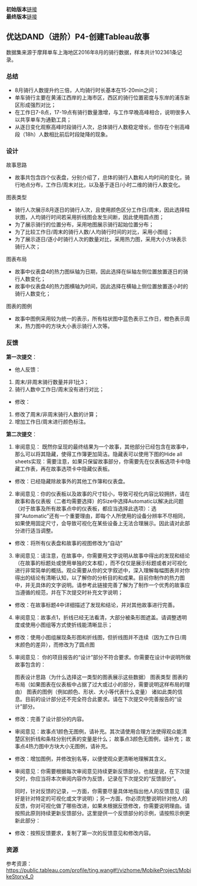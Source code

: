 
**初始版本**[链接](https://public.tableau.com/profile/evan5913#!/vizhome/mobike_shanghai_15559070799380/1 )   
**最终版本**[链接](https://public.tableau.com/profile/evan5913#!/vizhome/mobike_sh_final/sheet0?publish=yes)

## 优达DAND（进阶）P4-创建Tableau故事
数据集来源于摩拜单车上海地区2016年8月的骑行数据，样本共计102361条记录。

### 总结
- 8月骑行人数提升约三倍，人均骑行时长基本在15-20min之间；  
- 单车骑行主要在黄浦江西岸的上海市区，西区的骑行位置密度与东岸的浦东新区形成强烈对比；  
- 在工作日7-8点，17-19点有骑行数量激增，与工作早晚高峰相合，说明很多人以共享单车为通勤工具；
- 从逐日变化观察高峰时段骑行人次，总体骑行人数稳定增长，但存在个别高峰段（18h）人数相比前后时段陡降的现象。

### 设计
故事思路
- 故事共包含四个仪表盘，分别介绍了，总体的骑行人数和人均时间的变化，骑行地点分布，工作日/周末对比，以及基于逐日/小时二维的骑行人数变化。

图表类型  
- 骑行人次展示8月逐日的骑行人次，且使用颜色区分工作日/周末，因此选择柱状图，人均骑行时间若采用折线图会发生间断，因此使用圆点图；
- 为了展示骑行的位置分布，采用地图展示骑行起始位置分布；
- 为了比较工作日/周末的骑行人数/人均骑行时间的对比，采用小图组；
- 为了展示逐日/逐小时骑行人次的数量对比，采用热力图，采用大小方块表示骑行人次；

图表布局
- 故事中仪表盘4的热力图纵轴为日期，因此选择在纵轴左侧位置放置逐日的骑行人数变化；
- 故事中仪表盘4的热力图横轴为时间，因此选择在横轴上侧位置放置逐小时的骑行人数变化；

图表的图例
- 故事中图例采用较为统一的表示，所有柱状图中蓝色表示工作日，橙色表示周末，热力图中的方块大小表示骑行人次等。


### 反馈
**第一次提交**：  
- 他人反馈：  
 1. 周末/非周末骑行数量并非1比3；  
 2. 骑行人数中工作日/周末没有进行对比；  
- 修改：
 1. 修改了周末/非周末骑行人数的计算；
 2. 增加工作日/周末进行颜色标注。

**第二次提交**：  

1. 审阅意见： 既然你呈现的最终结果为一个故事，其他部分已经包含在故事中，那么可以将其隐藏，使得工作簿更加简洁。隐藏表可以使用下图的Hide all sheets实现：需要注意，如果只保留故事部分，你需要先在仪表板选项卡中隐藏工作表，再在故事选项卡中隐藏仪表板。

 - 修改：已经隐藏除故事外的其他工作簿和仪表盘。

2. 审阅意见：你的仪表板以及故事的尺寸较小，导致可视化内容比较拥挤，请在故事和各仪表板（二者均需要选择）的Size中选择Automatic以解决此问题（对于故事及所有故事点中的仪表板，都应当选择此选项）：选择“Automatic”还有一个重要理由，即每个人所使用的设备分辨率不尽相同，如果使用固定尺寸，会导致可视化在某些设备上无法合理展示。因此请对此部分进行适当调整。

 - 修改：将所有仪表盘和故事的视图修改为“自动”

3. 审阅意见：请注意，在故事中，你需要用文字说明从故事中得出的发现和结论（在故事的标题处或使用单独的文本框），而不仅仅是展示标题或者对可视化进行非常简单的概括。观众需要从你的文字叙述中，深入理解每幅图表并对你得出的结论有清晰认知，以了解你的分析目的和成果。目前你制作的热力图中，并无具体的文字说明。请参考此链接完善了解为了制作一个优秀的故事应当遵循的规范，并在下次提交时补充文字说明；

 - 修改：在故事标题4中详细描述了发现和结论，并对其他故事进行完善。
 
4. 审阅意见：故事点1，折线已经无法看清，大部分被条形图遮盖。请调整透明度或使用小图组等方式使折线能清晰显示；

 - 修改：使用小图组展现条形图和折线图，但折线图并不连续（因为工作日/周末颜色的差异），而修改为了圆点图
 
 
5. 审阅意见： 你的项目报告的“设计”部分不符合要求。你需要在设计中说明所做故事包含的：

    图表设计思路（为什么选择这一类型的图表展示这些数据）
    图表类型
    图表的布局（如果图表在仪表板中占据了过大或过小的部分，需要说明这样布局的理由）
    图表的图例（例如颜色、形状、大小等代表什么变量）
    诸如此类的信息。目前的设计部分还不完全符合此要求。请在下次提交中完善报告的“设计”部分。
 - 修改：完善了设计部分的内容。
 
- 审阅意见：故事点1颜色无图例，请补充。其次请使用合理方法使得观众能清楚区别折线和条柱分别代表的变量是什么；
     故事点3颜色无图例，请补充；
     故事点4热力图中方块大小无图例，请补充。
 - 修改：增加图例，并修改别名等，以便使观众更清晰地理解其含义。
 
- 审阅意见：你需要根据每次审阅意见持续更新反馈部分。也就是说，在下次提交时，你应当将本次审阅内容作为反馈，记录在下次提交的“反馈部分”。

    同时，针对反馈的记录，一方面，你需要尽量具体地指出他人的反馈意见（最好是针对特定的可视化或文字说明）；另一方面，你必须完整说明针对他人的反馈，你对可视化做了哪些改进，如果未根据反馈修改，你需要说明理由。请按照此原则持续更新反馈部分。这里提供一个反馈部分的示例，请按照示例更新此部分：

 - 修改：按照反馈要求，复制了第一次的反馈意见和修改内容。


### 资源
参考资源：https://public.tableau.com/profile/ting.wang#!/vizhome/MobikeProject/MobikeStory4_0
